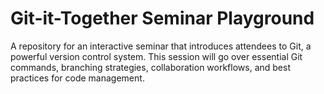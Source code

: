 # Git-it-Together Seminar Playground
A repository for an interactive seminar that introduces attendees to Git, a powerful version control system. This session will go over essential Git commands, branching strategies, collaboration workflows, and best practices for code management.
